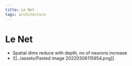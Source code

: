 ```yaml
---
title: Le Net
tags: architecture
---
```


# Le Net
- Spatial dims reduce with depth, no of neurons increase
- ![[../assets/Pasted image 20220306115954.png]]

























